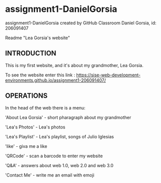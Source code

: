 # assignment1-DanielGorsia
assignment1-DanielGorsia created by GitHub Classroom
Daniel Gorsia, id: 206091407

Readme "Lea Gorsia's website"

INTRODUCTION
--------------
This is my first website, and it's about my grandmother, Lea Gorsia.

To see the website enter this link : https://sise-web-development-environments.github.io/assignment1-206091407/

OPERATIONS
-----------
In the head of the web there is a menu:

'About Lea Gorsia' - short pharagraph about my grandmother

'Lea's Photos' - Lea's photos

'Lea's Playlist' - Lea's playlist, songs of Julio Iglesias

'like' - giva me a like

'QRCode' - scan a barcode to enter my website

'Q&A' - answers about web 1.0, web 2.0 and web 3.0 

'Contact Me' - write me an email with emoji

